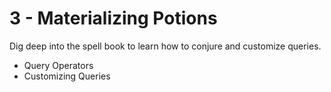 # 3 - Materializing Potions
Dig deep into the spell book to learn how to conjure and customize queries.

- Query Operators
- Customizing Queries
